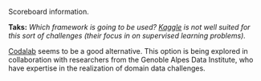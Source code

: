 Scoreboard information.

**Taks:** *Which framework is going to be used? [Kaggle](https://www.kaggle.com/) is not well suited for this sort of challenges (their focus in on supervised learning problems).*

[Codalab](http://codalab.org/) seems to be a good alternative. This option is being explored in collaboration with researchers from the Genoble Alpes Data Institute, who have expertise in the realization of domain data challenges. 